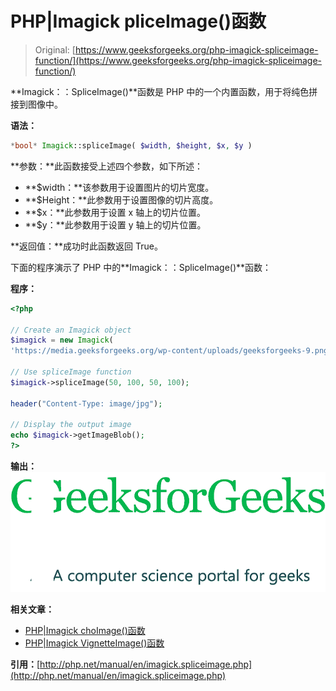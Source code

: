 # PHP|Imagick pliceImage()函数

> Original: [https://www.geeksforgeeks.org/php-imagick-spliceimage-function/](https://www.geeksforgeeks.org/php-imagick-spliceimage-function/)

**Imagick：：SpliceImage()**函数是 PHP 中的一个内置函数，用于将纯色拼接到图像中。

**语法：**

```php
*bool* Imagick::spliceImage( $width, $height, $x, $y )
```

**参数：**此函数接受上述四个参数，如下所述：

*   **$width：**该参数用于设置图片的切片宽度。
*   **$Height：**此参数用于设置图像的切片高度。
*   **$x：**此参数用于设置 x 轴上的切片位置。
*   **$y：**此参数用于设置 y 轴上的切片位置。

**返回值：**成功时此函数返回 True。

下面的程序演示了 PHP 中的**Imagick：：SpliceImage()**函数：

**程序：**

```php
<?php

// Create an Imagick object
$imagick = new Imagick(
'https://media.geeksforgeeks.org/wp-content/uploads/geeksforgeeks-9.png');

// Use spliceImage function
$imagick->spliceImage(50, 100, 50, 100);

header("Content-Type: image/jpg");

// Display the output image
echo $imagick->getImageBlob();
?>
```

**输出：**
![splice image](img/f587d6171aa1b8fb8e0108359a6e8b08.png)

**相关文章：**

*   [PHP|Imagick choImage()函数](https://www.geeksforgeeks.org/php-imagick-chopimage-function/)
*   [PHP|Imagick VignetteImage()函数](https://www.geeksforgeeks.org/php-imagick-vignetteimage-function/)

**引用：**[http://php.net/manual/en/imagick.spliceimage.php](http://php.net/manual/en/imagick.spliceimage.php)